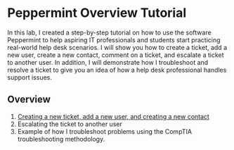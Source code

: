 # Peppermint Overview Tutorial
In this lab, I created a step-by-step tutorial on how to use the software Peppermint to help aspiring IT professionals and students start practicing real-world help desk scenarios. I will show you how to create a ticket, add a new user, create a new contact, comment on a ticket, and escalate a ticket to another user. In addition, I will demonstrate how I troubleshoot and resolve a ticket to give you an idea of how a help desk professional handles support issues.
## Overview
1. [Creating a new ticket, add a new user, and creating a new contact](https://github.com/jvilla1901/PeppermintOverviewTutorial/blob/main/NewTicket.md)
2. Escalating the ticket to another user
3. Example of how I troubleshoot problems using the CompTIA troubleshooting methodology. 

